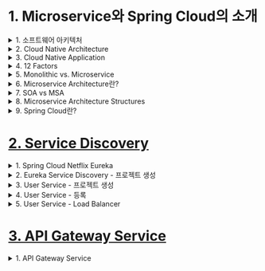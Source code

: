 # 1. Microservice와 Spring Cloud의 소개

<details> <summary> 1. 소프트웨어 아키텍처 </summary>

## 1. 소프트웨어 아키텍처


- IT 시스템의 역사
    - 1960~1980년대: Fragile, Cowboys
        - Mainframe, Hardware
    - 1990~2000년대: Robust, Distributed
        - Changes
    - 2010년대~: Resilient/Anti-Fragile, Cloud Native
        - Flow of value의 지속적인 개선
![image](https://user-images.githubusercontent.com/28394879/135281527-2d0a3325-59e1-47d6-8f32-650ee49114b0.png)

### Antifragile 특징
- Auto scaling
    - 자동 확장성을 갖는다.
![image](https://user-images.githubusercontent.com/28394879/135281911-0924f3c7-5c6d-4edb-899b-398c14256ed8.png)

- Microservices
    - 클라우드 네이티브 아키텍처의 핵심
    - 기존의 시스템들이 거대한 형태로 구축된 반면에 microservices는 모듈이나 기능등을 독립적으로 운영하고 배포 하는 것을 의미
![image](https://user-images.githubusercontent.com/28394879/135282170-13e73426-55d8-43d8-91b3-0fb8f01a8a71.png)

- Chaos engineering
    - 아래 4가지나 그 외에도 안정적인 서비스가 되도록 구축되어져 있음을 의미
    1. 시스템의 변동
    2. 예견된 불확실성
    3. 예견되지 않은 불확실성
    4. 카오스 불확실성
![image](https://user-images.githubusercontent.com/28394879/135282694-95c65a7d-77b4-4332-88ac-fca0e1334b4c.png)

- Continuous deployments
    - CI/CD와 같은 배포 파이프라인
![image](https://user-images.githubusercontent.com/28394879/135283055-619a2f1d-ff1f-4875-bcd5-4d5a110ccd68.png)

</details>

<details> <summary> 2. Cloud Native Architecture </summary>

## 2. Cloud Native Architecture

### Cloud Native Architecture의 특징
- 확장 가능한 아키텍처
    - 시스템의 수평적 확정에 유연
    - 확장된 서버로 시스템의 부하 분산, 가용성 보장
    - 시스템 또는, 서비스 애플리케이션 단위의 패키지 (컨테이너 기반 패키지)
    - 모니터링
- 탄력적 아키텍처
    - 서비스 생성 - 통합 - 배포, 비즈니스 환경 변화에 대응 시간 단축
    - 분활 된 서비스 구조
    - 무상태 통신 프로토콜
    - 서비스의 추가와 삭제 자동으로 감지
    - 변경된 서비스 요청에 따라 사용자 요청 처리 (동적 처리)
- 장애 격리 (Fault isolation)
    - 특정 서비스에 오류가 발생해도 다른 서비스에 영향 주지 않음



</details>

<details> <summary> 3. Cloud Native Application </summary>

## 3. Cloud Native Application

![image](https://user-images.githubusercontent.com/28394879/135284653-73406d81-b393-41fd-a0c7-9c01823e860b.png)

### Cloud Native Application - CI/CD
- 지속적신 통합, CI(Continuous Integration)
    - 통합 서버, 소스 관리 (SCM), 빌드 도구, 테스트 도구
    - ex) Jenkins, Team CI, Travis CI
- 지속적 배포
    - Continuous Delivery: CI까지 자동, 수동 배포
    - Continuous Deployment: 테스트부터 배포까지 완전한 자동화
    - Pipe line
![image](https://user-images.githubusercontent.com/28394879/135285216-933f5622-dd32-462e-9329-fa3795d0ab9a.png)

- 카나리 배포와 블루그린 배포
![image](https://user-images.githubusercontent.com/28394879/135285662-f24244a8-f80b-41bb-ada5-4500095ba769.png)

### Cloud Native Application - DevOps
- 개발 조직과 운영 조직의 통합을 의미
    - 이러한 통합으로 고객의 요구사항을 빠르게 반영하고 만족도 높은 결과물을 제시하는 것에 목적을 둔다.
- 기존의 엔터프라이즈 어플리케이션들은 고객의 요구사항에 맞게 도메인을 분석하고 시스템을 설계 그리고 어플리케이션 구현 테스트 배포 과정을 거쳐 3~6개월 혹은 수년에 거친다.
    - 개발 기간이 길어짐으로써 그만큼 변경사항이나 요구사항에 바로 대처 할 수 없다는 단점이 있다.
    - 이러한 변경사항이나 개선사항들이 시스템 막바지에 반영되기보다는 바로바로 반영되는 것이 더 좋다.
    - 그때그떄 고객의 요구사항을 반영하거나 개발된 내용을 테스트하는 것은 개발 기간을 더 느리게 할 수 도 있지만,
    - 개발회사가 완성도 높은 어플리케이션을 만들기 위해선 자주 업데이트하고 자주 테스트 해야 한다.
- 자주 테스트-피드백-업데이트하는 과정을 거쳐 전체 개발 일정이 완료될때 까지 지속적으로 끊임없이 진행해 나가는것을 Devops라고 한다.


### Cloud Native Application - Container 가상화
- 클라우드 네이티브의 핵심이다.
- Container가상화 기술은 기존의 하드웨어 가상화 또는 서버 가상화에 비해 적은 리소스를 사용하여 가상화 서비스를 구축할 수 있다.
![image](https://user-images.githubusercontent.com/28394879/135287740-c7f0dc27-150c-40ee-8fc9-b6a406c79369.png)

</details>

<details> <summary> 4. 12 Factors</summary>

## 4. 12 Factors

![image](https://user-images.githubusercontent.com/28394879/135288418-db3c6095-bd85-4644-8348-065b779bc94d.png)

- 최근에 3가지 추가되서 15가지이다.

1. One codebase, one application
**2. API first**
3. Dependency management
4. Design, build, release, and run
5. Configuration, credential, and code
6. Logs
7. Disposability
8. Backing services
9. Environment parity
10. Administrative processes
11. Port Binding
12. Stateless processes
13. Concurrency
**14. Telemetry**
**15. Authentication and authorization **


</details>

<details> <summary> 5. Monolithic vs. Microservice </summary>

## 5. Monolithic vs. Microservice

![image](https://user-images.githubusercontent.com/28394879/135293525-cbfa7a14-a1d1-424a-94bb-16694f6a35ac.png)

### Monolith Architecture
- 모든 업무 로직이 하나의 애플리케이션 형태로 패키지 되어 서비스
- 애플리케이션에서 사용하는 데이터가 한 곳에 모여 참조되어 서비스되는 형태
![image](https://user-images.githubusercontent.com/28394879/135294692-ccd5aafd-e7e9-4585-8911-0d9fdaae58f3.png)
- 일부 기능만 수정 하려고해도 전체 애플리케이션 빌드하고 배포 해야 되는 단점이 있다.

### Monolith vs Front & Back vs Microservice Architecture
![image](https://user-images.githubusercontent.com/28394879/135295933-5cd5838c-6586-4374-8af0-1eadba081884.png)

### Monolithic vs MSA
![image](https://user-images.githubusercontent.com/28394879/135296583-efa1eec8-19ee-48a4-95ce-91e5c7cccdc2.png)



</details>

<details> <summary> 6. Microservice Architecture란? </summary>

## 6. Microservice Architecture란?

### Microservice의 특징
1. Challenges
2. Small Well Chosen Deployable Units
3. Bounded Context
4. RESTful
5. Configuration Management
6. Cloud Enabled
7. Dynamic Scale Up And Scale Down
8. CI/CD
9. Visibility

**microservice를 도입하기 위해 고려해야 될 사항들**
1. Multiple Rates of Change
2. Independent Life Cycles
3. Independent Scalability
4. Isolated Failure
5. Simplify Interactions with External Dependencies
6. Polyglot Technology

**Microservice Team Structure**
- Two Pizza team
- Teams communicating through API contracts
- Develop, test and deploy each service independently
- Consumer Driven Contract


</details>

<details> <summary> 7. SOA vs MSA </summary>

## 7. SOA vs MSA

### SOA와 MSA와의 차이점
![image](https://user-images.githubusercontent.com/28394879/135387972-d3507360-5f4e-498b-b10a-e6d42f343cc6.png)
- 서비스 공유 지향점
    - SOA - 재사용을 통한 비용 절감
    - MSA - 서비스 간의 결합도를 낮추어 변화에 능동적으로 대응

- 기술 방식
![image](https://user-images.githubusercontent.com/28394879/135388131-44721fd5-f447-49cd-9aa7-ce33a48e5044.png)
    - SOA - 공통의 서비스를 ESB에 모아 사업 측면에서 공통 서비스 형식으로 서비스 제공
    - MSA - 각 독립된 서비스가 노출된 REST API를 사용


</details>

<details> <summary> 8. Microservice Architecture Structures </summary>

## 8. Microservice Architecture Structures

### MSA 표준 구성요소
![image](https://user-images.githubusercontent.com/28394879/135451363-ae609e4d-02d1-4332-8635-ef660f365d57.png)

### Service Mesh Capabilities
- MSA 인프라 -> 미들웨어
    - 프록시 역할, 인증, 권한 부여, 암호화, 서비스 검색, 요청 라우팅, 로드 밸런싱
    - 자가 치유 복구 서비스
- 서비스간의 통신과 관련된 기능을 자동화

### MSA 기반 기술
![image](https://user-images.githubusercontent.com/28394879/135452177-286e9ae3-0d80-4772-8574-ef19bfc32813.png)


</details>

<details> <summary> 9. Spring Cloud란? </summary>

## 9. Spring Cloud란?
- https://spring.io/projects/spring-cloud

### Main projects
- Spring Cloud Config
- Spring Cloud Netflix
- Spring Cloud Bus
- Spring Cloud Cloudfoundry
- Spring Cloud Open Service Broker
- Spring Cloud Cluster
- Spring Cloud Consul
- Spring Cloud Security
- Spring Cloud Sleuth
- Spring Cloud Data Flow
- Spring Cloud Stream
- Spring Cloud Stream App Starters
- Spring Cloud Task
- Spring Cloud Task App Starters
- Spring Cloud Zookeeper
- Spring Cloud Connectors
- Spring Cloud Starters
- Spring Cloud CLI
- Spring Cloud Contract
- Spring Cloud Gateway
- Spring Cloud OpenFeign
- Spring Cloud Pipelines
- Spring Cloud Function

**여기에서 다룰 projects**

- Spring Cloud Config
- Spring Cloud Netflix
- Spring Cloud Security
- Spring Cloud Sleuth
- Spring Cloud Starters
- Spring Cloud Gateway
- Spring Cloud OpenFeign


**스프링 클라우드 애플리케이션을 위한 서비스들**

- Centralized configuration management
    - Spring Cloud Config Server
- Location transparency
    - Naming Server (Eureka)
- Load Distribution (Load Balancing)
    - Ribbon (Client Side)
    - Spring Cloud Gateway
- Easier REST Clients
    - FeignClient
- Visibility and monitoring
    - Zipkin Distributed Tracing
    - Netflix API gateway
- Fault Tolerance
    - Hystrix

</details>



# [2. Service Discovery](./2.service-discovery)

<details> <summary> 1. Spring Cloud Netflix Eureka </summary>

## 1. Spring Cloud Netflix Eureka

![image](https://user-images.githubusercontent.com/28394879/135461538-0ee7c758-6a70-4b18-8dd2-9f27b6657d23.png)
- 서비스3개를 구성하기위해서는 컴퓨터가 3대라면 3개의 ip에서 같은 port를 사용하면 되지만, 우리는 1대의 컴터로 구성할 것이기 때문에 3개의 서비스에 port만 다르게 구성할 것이다.



</details>

<details> <summary> 2. Eureka Service Discovery - 프로젝트 생성 </summary>

## 2. Eureka Service Discovery - 프로젝트 생성

**main.java**
```java
package com.example.ecommerce;

import org.springframework.boot.SpringApplication;
import org.springframework.boot.autoconfigure.SpringBootApplication;
import org.springframework.cloud.netflix.eureka.server.EnableEurekaServer;

@SpringBootApplication
@EnableEurekaServer
public class EcommerceApplication {

	public static void main(String[] args) {
		SpringApplication.run(EcommerceApplication.class, args);
	}

}
```

**application.yml**
```yml
server:
  port: 8761


spring:
  application:
      name: discoveryservice


eureka:
  client:
    register-with-eureka: false
    fetch-registry: false
```


</details>

<details> <summary> 3. User Service - 프로젝트 생성 </summary>

## 3. User Service - 프로젝트 생성

**main**
```java
package com.example.userservice;

import org.springframework.boot.SpringApplication;
import org.springframework.boot.autoconfigure.SpringBootApplication;
import org.springframework.cloud.client.discovery.EnableDiscoveryClient;

@SpringBootApplication
@EnableDiscoveryClient
public class UserServiceApplication {

	public static void main(String[] args) {
		SpringApplication.run(UserServiceApplication.class, args);
	}

}

```

**application.yml**
```yml
server:
  port: 9001

spring:
  application:
    name: user-service

eureka:
  client:
    register-with-eureka: true
    fetch-registry: true
    service-url:
      defaultZone: http://localhost:8761/eureka
```

</details>

<details> <summary> 4. User Service - 등록 </summary>

## 4. User Service - 등록

**컴퓨터 한대에 같은 spring 다수 서버 설정 방법-1**
![image](https://user-images.githubusercontent.com/28394879/135467670-3c6a0e6d-c793-485a-898e-07b6768f547c.png)

**컴퓨터 한대에 같은 spring 다수 서버 설정 방법-2**
```
mvn spring-boot:run -Dspring-boot.run.jvmArguments='-Dserver.port=9003'
```

**컴퓨터 한대에 같은 spring 다수 서버 설정 방법-3**
```
mvn compile package
java -jar -Dserver.port=9004 ./target/user-service-0.0.1-SNAPSHOT.jar

```

</details>

<details> <summary> 5. User Service - Load Balancer </summary>

## 5. User Service - Load Balancer

**랜덤 포트 부여 받는 방법**
```yml
server:
  port: 0

#...
```
- 하지만, 이 방법으로 진행해서 여러대의 서버를 띄우면 eureka에는 같은 port:0 으로 인식해서 1대만 띄워져 있는걸로 보이게 된다.

**랜덤 포트 부여 및 eureka에 인식 될 수 있도록 설정 방법**
```yml
server:
  port: 0

spring:
  application:
    name: user-service

eureka:
  instance:
    instance-id: ${spring.cloud.client.hostname}:${spring.application.instance_id:${random.value}}
  client:
    register-with-eureka: true
    fetch-registry: true
    service-url:
      defaultZone: http://localhost:8761/eureka
```
- 이 방법으로 진행하면 eureka에 2대 모두 떠있는걸 확인할 수 있다.

</details>


# [3. API Gateway Service](./3.api-gateway-service)

<details> <summary> 1. API Gateway Service </summary>

## 1. API Gateway Service

### API Gateway Service의 특징
- 인증 및 권한 부여
- 서비스 검색 통합
- 응답 캐싱
- 정책, 회로 차단기 및 QoS 다시 시도
- 속도 제한
- 부하 분산
- 로깅, 추적, 상관 관계
- 헤더, 쿼리 문자열 및 청구 변환
- IP 허용 목록에 추가

### Netflix Ribbon
- Spring CLoud 에서의 MSA간 톡신
    1) RestTemplate
    ```java
    RestTemplate restTemplate = new RestTemplate();
    restTemplate.getForObject("http://localhost:8080/", User.class, 200);
    ```
    2) Feign Client
    ```java
    @FeignClient("store")
    public interface StoreClient {
        @RestMapping(method = RequestMethod.GET, value = "/stores")
        List<Store> getStores();
    }
    ```
- Ribbon: Client side Load Balancer
    - 서비스 이름으로 호출
    - Health Check
    - Spring Cloud Ribbon은 Spring Boot 2.4 에서 Maintenance 상태 (더이상 사용할 수 없는 상태)

### Netflix Zuul 구현
- 구성
    - First Service
    - Second Service
    - Netflix Zuul
        - Routing 역할
        - API gateway 역할
![image](https://user-images.githubusercontent.com/28394879/135565916-ba0c97a4-ca2a-4827-bb1c-e0ab1f22478b.png)

- Spring Cloud Zuul 은 Spring Boot 2.4 에서 Maintenance 상태 (더이상 사용할 수 없는 상태)




</details>






